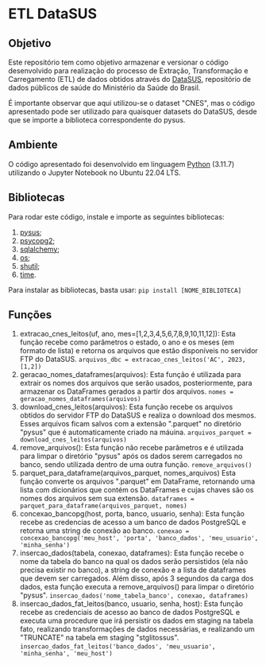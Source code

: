 # ETL DataSUS

## Objetivo
Este repositório tem como objetivo armazenar e versionar o código desenvolvido para realização do processo de Extração, Transformação e Carregamento (ETL) de dados obtidos através do [DataSUS](https://datasus.saude.gov.br/transferencia-de-arquivos/), repositório de dados públicos de saúde do Ministério da Saúde do Brasil.

É importante observar que aqui utilizou-se o dataset "CNES", mas o código apresentado pode ser utilizado para quaisquer datasets do DataSUS, desde que se importe a biblioteca correspondente do pysus.

## Ambiente
O código apresentado foi desenvolvido em linguagem [Python](https://www.python.org/downloads/) (3.11.7) utilizando o Jupyter Notebook no Ubuntu 22.04 LTS.

## Bibliotecas
Para rodar este código, instale e importe as seguintes bibliotecas: 
1. [pysus](https://pysus.readthedocs.io/en/latest/databases/CNES.html);
2. [psycopg2](https://pypi.org/project/psycopg2/);
3. [sqlalchemy](https://www.sqlalchemy.org/);
4. [os](https://docs.python.org/3/library/os.html);
5. [shutil](https://docs.python.org/pt-br/3/library/shutil.html);
6. [time](https://docs.python.org/3/library/time.html).

Para instalar as bibliotecas, basta usar:
``` pip install [NOME_BIBLIOTECA] ```

## Funções
1. extracao_cnes_leitos(uf, ano, mes=[1,2,3,4,5,6,7,8,9,10,11,12]):
  Esta função recebe como parâmetros o estado, o ano e os meses (em formato de lista) e retorna os arquivos que estão disponíveis no servidor FTP do DataSUS.
  ```arquivos_dbc = extracao_cnes_leitos('AC', 2023, [1,2])```
2. geracao_nomes_dataframes(arquivos):
  Esta função é utilizada para extrair os nomes dos arquivos que serão usados, posteriormente, para armazenar os DataFrames gerados a partir dos arquivos.
  ```nomes = geracao_nomes_dataframes(arquivos)```
3. download_cnes_leitos(arquivos):
  Esta função recebe os arquivos obtidos do servidor FTP do DataSUS e realiza o download dos mesmos. Esses arquivos ficam salvos com a extensão ".parquet" no diretório "pysus" que é automaticamente   criado na máuina.
  ```arquivos_parquet = download_cnes_leitos(arquivos)```
4. remove_arquivos():
  Esta função não recebe parâmetros e é utilizada para limpar o diretório "pysus" após os dados serem carregados no banco, sendo utilizada dentro de uma outra função.
   ```remove_arquivos()```
5. parquet_para_dataframe(arquivos_parquet, nomes_arquivos)
  Esta função converte os arquivos ".parquet" em DataFrame, retornando uma lista com dicionários que contém os DataFrames e cujas chaves são os nomes dos arquivos sem sua extensão.
  ```dataframes = parquet_para_dataframe(arquivos_parquet, nomes)```
6. concexao_bancopg(host, porta, banco, usuario, senha):
  Esta função recebe as credencias de acesso a um banco de dados PostgreSQL e retorna uma string de conexão ao banco.
  ```conexao = concexao_bancopg('meu_host', 'porta', 'banco_dados', 'meu_usuario', 'minha_senha')```
7. insercao_dados(tabela, conexao, dataframes):
  Esta função recebe o nome da tabela do banco na qual os dados serão persistidos (ela não precisa existir no banco), a string de conexão e a lista de dataframes que devem ser carregados. Além disso, após 3 segundos da carga dos dados, esta função executa a remove_arquivos() para limpar o diretório "pysus".
  ```insercao_dados('nome_tabela_banco', conexao, dataframes)```
8. insercao_dados_fat_leitos(banco, usuario, senha, host):
   Esta função recebe as credenciais de acesso ao banco de dados PostgreSQL e executa uma procedure que irá persistir os dados em staging na tabela fato, realizando transformações de dados necessárias, e realizando um "TRUNCATE" na tabela em staging "stglitossus".
   ```insercao_dados_fat_leitos('banco_dados', 'meu_usuario', 'minha_senha', 'meu_host')```
